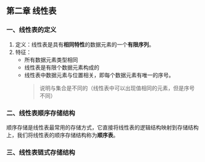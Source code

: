 ## 第二章 线性表

### 一、线性表的定义

1. 定义：线性表是具有**相同特性**的数据元素的一个**有限序列**。
2. 特征：
    - 所有数据元素类型相同
    - 线性表是有限个数据元素构成的
    - 线性表中数据元素与位置相关，即每个数据元素有唯一的序号。
        > 说明与集合是不同的（线性表中可以出现值相同的元素，但是序号不同）



### 二、线性表顺序存储结构

顺序存储是线性表最常用的存储方式，它直接将线性表的逻辑结构映射到存储结构上，我们将线性表的顺序存储结构称为**顺序表**。



### 三、线性表链式存储结构

